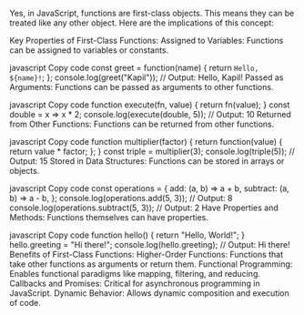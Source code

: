 Yes, in JavaScript, functions are first-class objects. This means they can be treated like any other object. Here are the implications of this concept:

Key Properties of First-Class Functions:
Assigned to Variables: Functions can be assigned to variables or constants.

javascript
Copy code
const greet = function(name) {
    return `Hello, ${name}!`;
};
console.log(greet("Kapil")); // Output: Hello, Kapil!
Passed as Arguments: Functions can be passed as arguments to other functions.

javascript
Copy code
function execute(fn, value) {
    return fn(value);
}
const double = x => x * 2;
console.log(execute(double, 5)); // Output: 10
Returned from Other Functions: Functions can be returned from other functions.

javascript
Copy code
function multiplier(factor) {
    return function(value) {
        return value * factor;
    };
}
const triple = multiplier(3);
console.log(triple(5)); // Output: 15
Stored in Data Structures: Functions can be stored in arrays or objects.

javascript
Copy code
const operations = {
    add: (a, b) => a + b,
    subtract: (a, b) => a - b,
};
console.log(operations.add(5, 3)); // Output: 8
console.log(operations.subtract(5, 3)); // Output: 2
Have Properties and Methods: Functions themselves can have properties.

javascript
Copy code
function hello() {
    return "Hello, World!";
}
hello.greeting = "Hi there!";
console.log(hello.greeting); // Output: Hi there!
Benefits of First-Class Functions:
Higher-Order Functions: Functions that take other functions as arguments or return them.
Functional Programming: Enables functional paradigms like mapping, filtering, and reducing.
Callbacks and Promises: Critical for asynchronous programming in JavaScript.
Dynamic Behavior: Allows dynamic composition and execution of code.